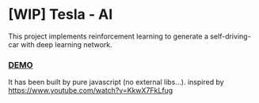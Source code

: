 # [WIP] Tesla - AI

This project implements reinforcement learning to generate a self-driving-car with deep learning network.

### [DEMO](https://kaansey.github.io/tesla-ai/)

It has been built by pure javascript (no external libs...).
inspired by https://www.youtube.com/watch?v=KkwX7FkLfug
